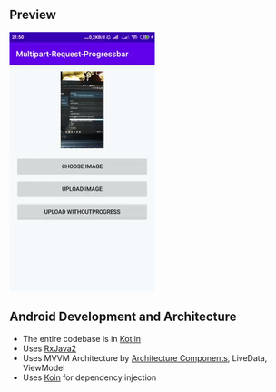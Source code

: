 ## Preview
![](https://github.com/ddiffa/Multipart-Request-Progress/blob/master/preview/1.gif)

## Android Development and Architecture
- The entire codebase is in [Kotlin](https://kotlinlang.org/)
- Uses [RxJava2](http://reactivex.io)
- Uses MVVM Architecture by [Architecture Components](https://developer.android.com/topic/libraries/architecture/), LiveData, ViewModel
- Uses [Koin](https://insert-koin.io) for dependency injection
